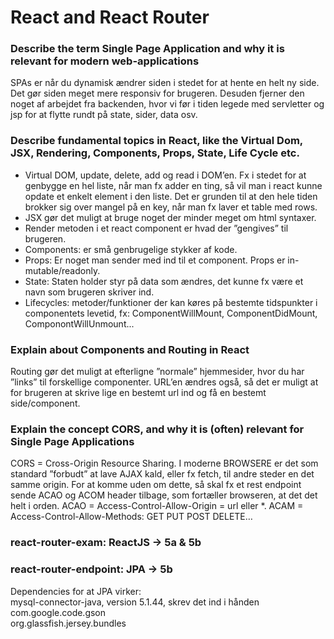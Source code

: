 # React and React Router
### Describe the term Single Page Application and why it is relevant for modern web-applications
SPAs er når du dynamisk ændrer siden i stedet for at hente en helt ny side. Det gør siden meget mere responsiv for brugeren. Desuden fjerner den noget af arbejdet fra backenden, hvor vi før i tiden legede med servletter og jsp for at flytte rundt på state, sider, data osv.
### Describe fundamental topics in React, like the Virtual Dom, JSX, Rendering, Components, Props, State, Life Cycle etc.
* Virtual DOM, update, delete, add og read i DOM’en. Fx i stedet for at genbygge en hel liste, når man fx adder en ting, så vil man i react kunne opdate et enkelt element i den liste. Det er grunden til at den hele tiden brokker sig over mangel på en key, når man fx laver et table med rows.
* JSX gør det muligt at bruge noget der minder meget om html syntaxer.
* Render metoden i et react component er hvad der ”gengives” til brugeren.
* Components: er små genbrugelige stykker af kode. 
* Props: Er noget man sender med ind til et component. Props er in-mutable/readonly.
* State: Staten holder styr på data som ændres, det kunne fx være et navn som brugeren skriver ind.
* Lifecycles: metoder/funktioner der kan køres på bestemte tidspunkter i componentets levetid, fx: ComponentWillMount, ComponentDidMount, ComponontWillUnmount...
### Explain about Components and Routing in React
Routing gør det muligt at efterligne ”normale” hjemmesider, hvor du har ”links” til forskellige componenter. URL’en ændres også, så det er muligt at for brugeren at skrive lige en bestemt url ind og få en bestemt side/component.
### Explain the concept CORS, and why it is (often) relevant for Single Page Applications
CORS = Cross-Origin Resource Sharing. I moderne BROWSERE er det som standard ”forbudt” at lave AJAX kald, eller fx fetch, til andre steder en det samme origin. For at komme uden om dette, så skal fx et rest endpoint sende ACAO og ACOM header tilbage, som fortæller browseren, at det det helt i orden. ACAO = Access-Control-Allow-Origin = url eller *. ACAM = Access-Control-Allow-Methods: GET PUT POST DELETE…
### react-router-exam: ReactJS -> 5a & 5b
### react-router-endpoint: JPA -> 5b
Dependencies for at JPA virker:<br>
mysql-connector-java, version 5.1.44, skrev det ind i hånden<br>
com.google.code.gson<br>
org.glassfish.jersey.bundles
